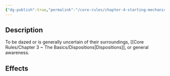 ```yaml
---
{"dg-publish":true,"permalink":"/core-rules/chapter-4-starting-mechanics/condition-list/confused/"}
---
```


## Description
To be dazed or is generally uncertain of their surroundings, [[Core Rules/Chapter 3 ~ The Basics/Dispositions\|Dispositions]], or general awareness.
## Effects
